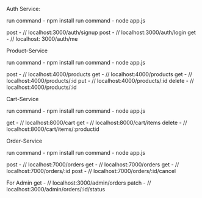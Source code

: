 Auth Service:

 run command  - npm install
 run command - node app.js

 post - // localhost:3000/auth/signup
 post - // localhost:3000/auth/login
 get - // localhost: 3000/auth/me


 Product-Service

 run command  - npm install
 run command - node app.js

  post - // localhost:4000/products
  get - // localhost:4000/products
  get - // localhost:4000/products/:id
  put - // localhost:4000/products/:id
  delete - // localhost:4000/products/:id



Cart-Service

 run command  - npm install
 run command - node app.js

  get - // localhost:8000/cart
  get - // localhost:8000/cart/items
  delete - // localhost:8000/cart/items/:productid


  Order-Service

 run command  - npm install
 run command - node app.js

  post - // localhost:7000/orders
  get - // localhost:7000/orders
  get - // localhost:7000/orders/:id
  post - // localhost:7000/orders/:id/cancel


For Admin
  get - // localhost:3000/admin/orders
  patch - // localhost:3000/admin/orders/:id/status



  